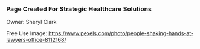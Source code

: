 ### Page Created For Strategic Healthcare Solutions

Owner: Sheryl Clark

Free Use Image: https://www.pexels.com/photo/people-shaking-hands-at-lawyers-office-8112168/
